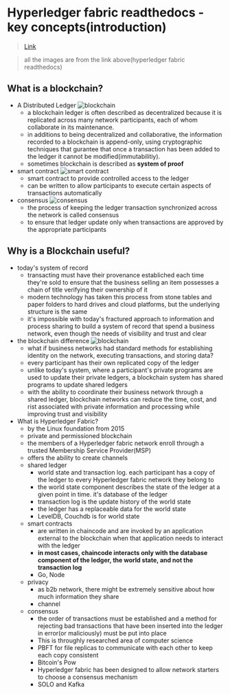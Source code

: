 # Hyperledger fabric readthedocs - key concepts(introduction)
> [Link](https://hyperledger-fabric.readthedocs.io/en/release-1.4/blockchain.html)

> all the images are from the link above(hyperledger fabric readthedocs)

## What is a blockchain?
* A Distributed Ledger
![blockchain](https://hyperledger-fabric.readthedocs.io/en/release-1.4/_images/basic_network.png)
    * a blockchain ledger is often described as decentralized because it is replicated across many network participants, each of whom collaborate in its maintenance.
    * in additions to being decentralized and collaborative, the information recorded to a blockchain is append-only, using cryptographic techniques that gurantee that once a transaction has been added to the ledger it cannot be modified(immutabilitiy).
    * sometimes blockchain is described as **system of proof**
* smart contract
![smart contract](https://hyperledger-fabric.readthedocs.io/en/release-1.4/_images/Smart_Contract.png)
    * smart contract to provide controlled access to the ledger
    * can be written to allow participants to execute certain aspects of transactions automatically
* consensus
![consensus](https://hyperledger-fabric.readthedocs.io/en/release-1.4/_images/consensus.png)
    * the process of keeping the ledger transaction synchronized across the network is called consensus
    * to ensure that ledger update only when transactions are approved by the appropriate participants

## Why is a Blockchain useful?
* today's system of record
    * transacting must have their provenance establiched each time they're sold to ensure that the business selling an item possesses a chain of title verifying their ownership of it
    * modern technology has taken this process from stone tables and paper folders to hard drives and cloud platforms, but the underlying structure is the same
    * it's impossible with today's fractured approach to information and process sharing to build a system of record that spend a business network, even though the needs of visibility and trust and clear
* the blockchain difference
![blockchain](https://hyperledger-fabric.readthedocs.io/en/release-1.4/_images/future_net.png)
    * what if business networks had standard methods for establishing identity on the network, executing transactions, and storing data?
    * every participant has their own replicated copy of the ledger
    * unlike today's system, where a participant's private programs are used to update their private ledgers, a blockchain system has shared programs to update shared ledgers
    * with the ability to coordinate their business network through a shared ledger, blockchain networks can reduce the time, cost, and rist associated with private information and processing while improving trust and visibility
* What is Hyperledger Fabric?
    * by the Linux foundation from 2015
    * private and permissioned blockchain
    * the members of a Hyperledger fabric network enroll through a trusted Membership Service Provider(MSP)
    * offers the ability to create channels
    * shared ledger
        * world state and transaction log. each participant has a copy of the ledger to every Hyperledger fabric network they belong to
        * the world state component describes the state of the ledger at a given point in time. it's database of the ledger
        * transaction log is the update history of the world state
        * the ledger has a replaceable data for the world state
        * LevelDB, Couchdb is for world state
    * smart contracts
        * are written in chaincode and are invoked by an application external to the blockchain when that application needs to interact with the ledger
        * **in most cases, chaincode interacts only with the database component of the ledger, the world state, and not the transaction log**
        * Go, Node
    * privacy
        * as b2b network, there might be extremely sensitive about how much information they share
        * channel
    * consensus
        * the order of transactions must be established and a method for rejecting bad transactions that have been inserted into the ledger in error(or maliciously) must be put into place
        * This is throughly researched area of computer science
        * PBFT for file replicas to communicate with each other to keep each copy consistent
        * Bitcoin's Pow
        * Hyperledger fabric has been designed to allow network starters to choose a consensus mechanism
        * SOLO and Kafka